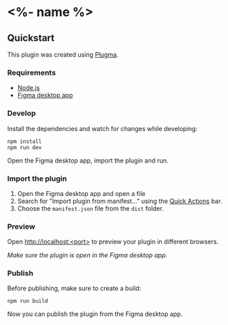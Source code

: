 # <%- name %>

## Quickstart

This plugin was created using [Plugma](https://github.com/gavinmcfarland/plugma).

### Requirements

- [Node.js](https://nodejs.org/en)
- [Figma desktop app](https://www.figma.com/downloads/)

### Develop

Install the dependencies and watch for changes while developing:

```shell
npm install
npm run dev
```

Open the Figma desktop app, import the plugin and run.

### Import the plugin

1. Open the Figma desktop app and open a file
2. Search for "Import plugin from manifest..." using the [Quick Actions](https://help.figma.com/hc/en-us/articles/360040328653-Use-shortcuts-and-quick-actions#Use_quick_actions) bar.
3. Choose the `manifest.json` file from the `dist` folder.

### Preview

Open [http://localhost:\<port\>](http://localhost:3000) to preview your plugin in different browsers.

_Make sure the plugin is open in the Figma desktop app._

### Publish

Before publishing, make sure to create a build:

```
npm run build
```

Now you can publish the plugin from the Figma desktop app.
